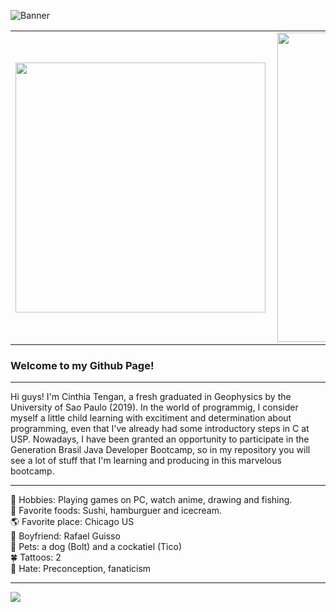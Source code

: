 ![Banner](https://live.staticflickr.com/65535/50593782396_b135b695e4_k.jpg)
<center>
<table>
    <tr>
        <td><img width="400px" align="left" src="https://github-readme-stats.vercel.app/api/top-langs/?username=cinthiatengan&hide=html&layout=compact&theme=buefy" /></td>
        <td><img width="495px" align="left" src="https://github-readme-stats.vercel.app/api?username=cinthiatengan&theme=buefy"/></td>
    </tr>   
</table>
</center>  

### **Welcome to my Github Page!**
***
Hi guys! I'm Cinthia Tengan, a fresh graduated in Geophysics by the University of Sao Paulo  (2019).
In the world of programmig, I consider myself a little child learning with excitiment and determination about programming,
even that I've already had some introductory steps in C at USP. Nowadays, I have been granted an opportunity to participate
in the Generation Brasil Java Developer Bootcamp, so in my repository you will see a lot of stuff that I'm learning and producing in this marvelous bootcamp.

***

:fishing_pole_and_fish: Hobbies: Playing games on PC, watch anime, drawing and fishing.   
:fork_and_knife: Favorite foods: Sushi, hamburguer and icecream.  
:earth_americas: Favorite place: Chicago US  
:couple_with_heart: Boyfriend: Rafael Guisso  
:dog: Pets: a dog (Bolt) and a cockatiel (Tico)  
:four_leaf_clover: Tattoos: 2  
:anger: Hate: Preconception, fanaticism  

***


![](https://komarev.com/ghpvc/?username=cinthiatengan&color=blue&style=flat)



